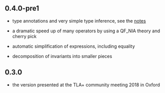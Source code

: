 
## 0.4.0-pre1

 * type annotations and very simple type inference, see the [notes](https://github.com/konnov/apalache/blob/unstable/docs/types-and-annotations.md)
 
 * a dramatic speed up of many operators by using a QF_NIA theory and cherry pick
 
 * automatic simplification of expressions, including equality
 
 * decomposition of invariants into smaller pieces
 
 
## 0.3.0

 * the version presented at the TLA+ community meeting 2018 in Oxford

